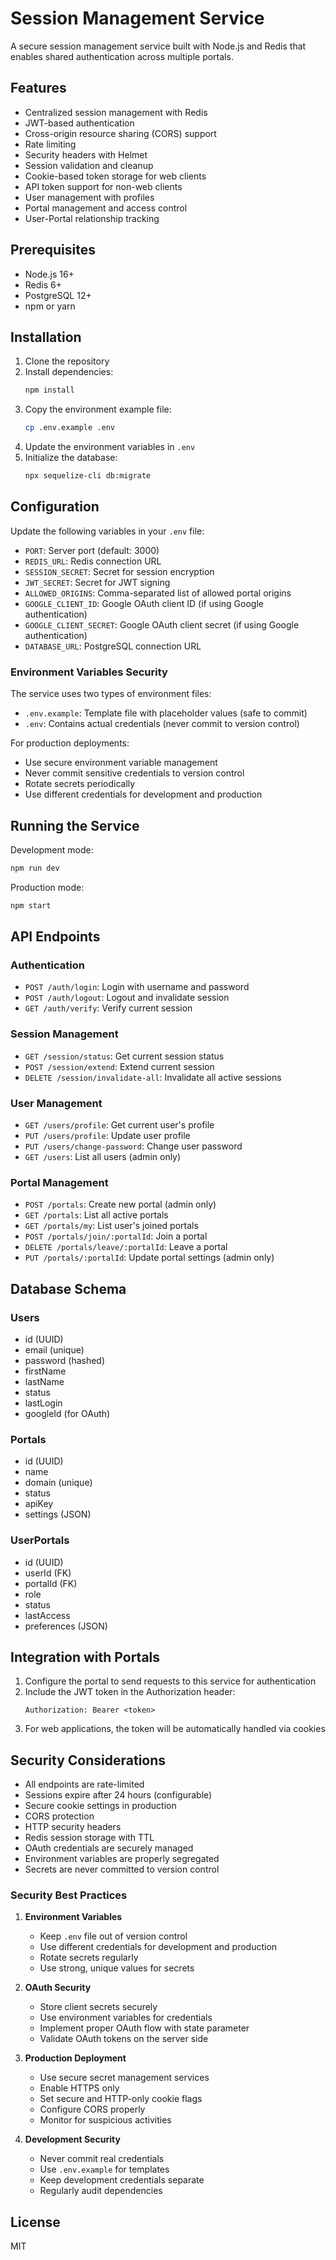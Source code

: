 # Session Management Service

A secure session management service built with Node.js and Redis that enables shared authentication across multiple portals.

## Features

- Centralized session management with Redis
- JWT-based authentication
- Cross-origin resource sharing (CORS) support
- Rate limiting
- Security headers with Helmet
- Session validation and cleanup
- Cookie-based token storage for web clients
- API token support for non-web clients
- User management with profiles
- Portal management and access control
- User-Portal relationship tracking

## Prerequisites

- Node.js 16+
- Redis 6+
- PostgreSQL 12+
- npm or yarn

## Installation

1. Clone the repository
2. Install dependencies:
   ```bash
   npm install
   ```
3. Copy the environment example file:
   ```bash
   cp .env.example .env
   ```
4. Update the environment variables in `.env`
5. Initialize the database:
   ```bash
   npx sequelize-cli db:migrate
   ```

## Configuration

Update the following variables in your `.env` file:

- `PORT`: Server port (default: 3000)
- `REDIS_URL`: Redis connection URL
- `SESSION_SECRET`: Secret for session encryption
- `JWT_SECRET`: Secret for JWT signing
- `ALLOWED_ORIGINS`: Comma-separated list of allowed portal origins
- `GOOGLE_CLIENT_ID`: Google OAuth client ID (if using Google authentication)
- `GOOGLE_CLIENT_SECRET`: Google OAuth client secret (if using Google authentication)
- `DATABASE_URL`: PostgreSQL connection URL

### Environment Variables Security

The service uses two types of environment files:
- `.env.example`: Template file with placeholder values (safe to commit)
- `.env`: Contains actual credentials (never commit to version control)

For production deployments:
- Use secure environment variable management
- Never commit sensitive credentials to version control
- Rotate secrets periodically
- Use different credentials for development and production

## Running the Service

Development mode:
```bash
npm run dev
```

Production mode:
```bash
npm start
```

## API Endpoints

### Authentication

- `POST /auth/login`: Login with username and password
- `POST /auth/logout`: Logout and invalidate session
- `GET /auth/verify`: Verify current session

### Session Management

- `GET /session/status`: Get current session status
- `POST /session/extend`: Extend current session
- `DELETE /session/invalidate-all`: Invalidate all active sessions

### User Management

- `GET /users/profile`: Get current user's profile
- `PUT /users/profile`: Update user profile
- `PUT /users/change-password`: Change user password
- `GET /users`: List all users (admin only)

### Portal Management

- `POST /portals`: Create new portal (admin only)
- `GET /portals`: List all active portals
- `GET /portals/my`: List user's joined portals
- `POST /portals/join/:portalId`: Join a portal
- `DELETE /portals/leave/:portalId`: Leave a portal
- `PUT /portals/:portalId`: Update portal settings (admin only)

## Database Schema

### Users
- id (UUID)
- email (unique)
- password (hashed)
- firstName
- lastName
- status
- lastLogin
- googleId (for OAuth)

### Portals
- id (UUID)
- name
- domain (unique)
- status
- apiKey
- settings (JSON)

### UserPortals
- id (UUID)
- userId (FK)
- portalId (FK)
- role
- status
- lastAccess
- preferences (JSON)

## Integration with Portals

1. Configure the portal to send requests to this service for authentication
2. Include the JWT token in the Authorization header:
   ```
   Authorization: Bearer <token>
   ```
3. For web applications, the token will be automatically handled via cookies

## Security Considerations

- All endpoints are rate-limited
- Sessions expire after 24 hours (configurable)
- Secure cookie settings in production
- CORS protection
- HTTP security headers
- Redis session storage with TTL
- OAuth credentials are securely managed
- Environment variables are properly segregated
- Secrets are never committed to version control

### Security Best Practices

1. **Environment Variables**
   - Keep `.env` file out of version control
   - Use different credentials for development and production
   - Rotate secrets regularly
   - Use strong, unique values for secrets

2. **OAuth Security**
   - Store client secrets securely
   - Use environment variables for credentials
   - Implement proper OAuth flow with state parameter
   - Validate OAuth tokens on the server side

3. **Production Deployment**
   - Use secure secret management services
   - Enable HTTPS only
   - Set secure and HTTP-only cookie flags
   - Configure CORS properly
   - Monitor for suspicious activities

4. **Development Security**
   - Never commit real credentials
   - Use `.env.example` for templates
   - Keep development credentials separate
   - Regularly audit dependencies

## License

MIT